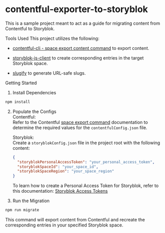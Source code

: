 # contentful-exporter-to-storyblok

This is a sample project meant to act as a guide for migrating content from Contentful to Storyblok.

Tools Used
This project utilizes the following:

- [contentful-cli - space export content command](https://github.com/contentful/contentful-cli/tree/main/docs/space/export) to export content.

- [storyblok-js-client](https://github.com/storyblok/storyblok-js-client) to create corresponding entries in the target Storyblok space.

- [slugify](https://github.com/simov/slugify) to generate URL-safe slugs.

Getting Started

1. Install Dependencies

```bash
npm install
```

2. Populate the Configs
   <br/>
   Contentful:
   <br/>
   Refer to the Contentful [space export command](https://github.com/contentful/contentful-cli/tree/main/docs/space/export) documentation to determine the required values for the `contentfulConfig.json` file.

   Storyblok:
   <br/>
   Create a `storyblokConfig.json` file in the project root with the following content:

   ```json
   {
     "storyblokPersonalAccessToken": "your_personal_access_token",
     "storyblokSpaceId": "your_space_id",
     "storyblokSpaceRegion": "your_space_region"
   }
   ```

   To learn how to create a Personal Access Token for Storyblok, refer to this documentation:
   [Storyblok Access Tokens](https://www.storyblok.com/docs/concepts/access-tokens)

3. Run the Migration

```bash
npm run migrate
```

This command will export content from Contentful and recreate the corresponding entries in your specified Storyblok space.
